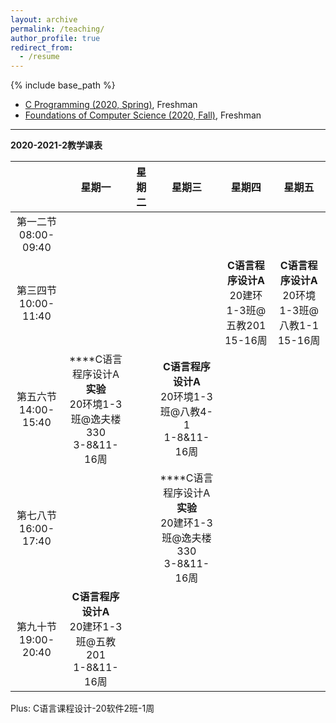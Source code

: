 ```yaml
---
layout: archive
permalink: /teaching/
author_profile: true
redirect_from:
  - /resume
---
```


{% include base_path %}

* [C Programming (2020, Spring)](http://guoshengkang.github.io/teaching/2020-spring-c-programming), Freshman
* [Foundations of Computer Science (2020, Fall)](http://guoshengkang.github.io/teaching/2020-fall-foundations-of-computer-science), Freshman

- - -

**2020-2021-2教学课表**

|        |星期一|星期二|星期三|星期四|星期五|
| :----: | :----: | :----: | :----: | :----: | :----: |
|第一二节<br>08:00-09:40|	|	 |	 |	 |	|
|第三四节<br>10:00-11:40|	|	|	|**C语言程序设计A**<br>20建环1-3班@五教201<br>15-16周|**C语言程序设计A**<br>20环境1-3班@八教1-1<br>15-16周|
|第五六节<br>14:00-15:40|****C语言程序设计A**实验**<br>20环境1-3班@逸夫楼330<br>3-8&11-16周|	 |**C语言程序设计A**<br>20环境1-3班@八教4-1<br>1-8&11-16周|	 |	|
|第七八节<br>16:00-17:40|	|	 |****C语言程序设计A**实验**<br>20建环1-3班@逸夫楼330<br>3-8&11-16周| 	|	|
|第九十节<br>19:00-20:40|**C语言程序设计A**<br>20建环1-3班@五教201<br>1-8&11-16周|	|	|	 |	|

Plus: C语言课程设计-20软件2班-1周